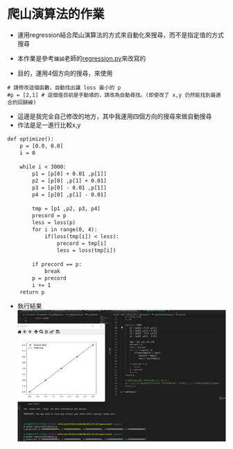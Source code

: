 # 爬山演算法的作業
* 運用regression結合爬山演算法的方式來自動化來搜尋，而不是指定值的方式搜尋
* 本作業是參考`鍾誠`老師的[regression.py](https://gitlab.com/ccc110/ai/-/blob/master/_homework/01-regression/regression.py)來改寫的

* 目的，運用4個方向的搜尋，來使用

```
# 請修改這個函數，自動找出讓 loss 最小的 p
#p = [2,1] # 這個值目前是手動填的，請改為自動尋找。(即使改了 x,y 仍然能找到最適合的回歸線)
```
* 這邊是我完全自己修改的地方，其中我運用四個方向的搜尋來做自動搜尋
* 作法是足一進行比較x,y
```
def optimize():
    p = [0.0, 0.0]
    i = 0

    while i < 3000:
        p1 = [p[0] + 0.01 ,p[1]]
        p2 = [p[0] ,p[1] + 0.01]
        p3 = [p[0] - 0.01 ,p[1]]
        p4 = [p[0] ,p[1] - 0.01]

        tmp = [p1 ,p2, p3, p4]
        precord = p
        less = loss(p)
        for i in range(0, 4):
            if(loss(tmp[i]) < less):
                precord = tmp[i]
                less = loss(tmp[i])
                
        if precord == p:
            break
        p = precord
        i += 1
    return p
```

* 執行結果
![](pictures/result.jpg)
